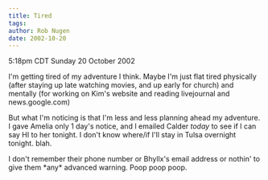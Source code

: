 ```yaml
---
title: Tired
tags: 
author: Rob Nugen
date: 2002-10-20
---
```


<p class=date>5:18pm CDT Sunday 20 October 2002</p>

<p>I'm getting tired of my adventure I think.  Maybe I'm just flat
tired physically (after staying up late watching movies, and up early
for church) and mentally (for working on Kim's website and reading
livejournal and news.google.com)</p>

<p>But what I'm noticing is that I'm less and less planning ahead my
adventure.  I gave Amelia only 1 day's notice, and I emailed Calder
<em>today</em> to see if I can say HI to her tonight.  I don't know
where/if I'll stay in Tulsa overnight tonight.  blah.</p>

<p>I don't remember their phone number or Bhyllx's email address or
nothin' to give them *any* advanced warning.  Poop poop poop.</p>
